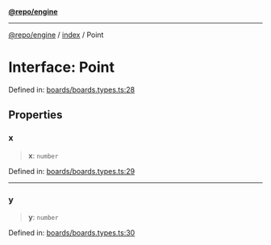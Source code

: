 [**@repo/engine**](../../README.md)

***

[@repo/engine](../../modules.md) / [index](../README.md) / Point

# Interface: Point

Defined in: [boards/boards.types.ts:28](https://github.com/alexqguo/drinking-board-game-v3/blob/1123a2491488adcd1534d1bcc4d95b9a9f0d7a43/packages/engine/src/boards/boards.types.ts#L28)

## Properties

### x

> **x**: `number`

Defined in: [boards/boards.types.ts:29](https://github.com/alexqguo/drinking-board-game-v3/blob/1123a2491488adcd1534d1bcc4d95b9a9f0d7a43/packages/engine/src/boards/boards.types.ts#L29)

***

### y

> **y**: `number`

Defined in: [boards/boards.types.ts:30](https://github.com/alexqguo/drinking-board-game-v3/blob/1123a2491488adcd1534d1bcc4d95b9a9f0d7a43/packages/engine/src/boards/boards.types.ts#L30)
